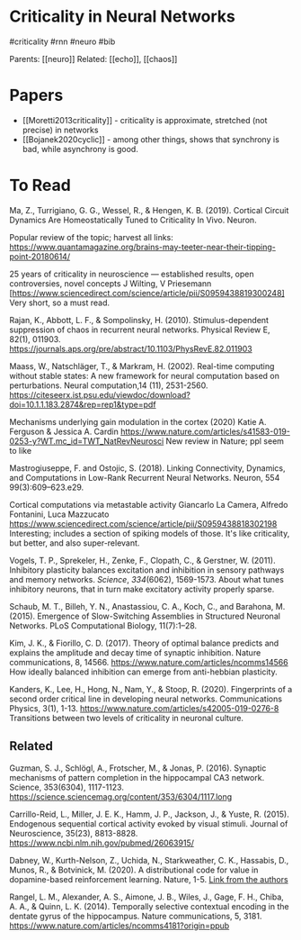 # Criticality in Neural Networks

#criticality #rnn #neuro #bib

Parents: [[neuro]]
Related: [[echo]], [[chaos]]

# Papers

* [[Moretti2013criticality]] - criticality is approximate, stretched (not precise) in networks
* [[Bojanek2020cyclic]] - among other things, shows that synchrony is bad, while asynchrony is good.

# To Read

Ma, Z., Turrigiano, G. G., Wessel, R., & Hengen, K. B. (2019). Cortical Circuit Dynamics Are Homeostatically Tuned to Criticality In Vivo. Neuron.

Popular review of the topic; harvest all links:
https://www.quantamagazine.org/brains-may-teeter-near-their-tipping-point-20180614/

25 years of criticality in neuroscience — established results, open controversies, novel concepts J Wilting, V Priesemann
[https://www.sciencedirect.com/science/article/pii/S0959438819300248]
Very short, so a must read.

Rajan, K., Abbott, L. F., & Sompolinsky, H. (2010). Stimulus-dependent suppression of chaos in recurrent neural networks. Physical Review E, 82(1), 011903.
https://journals.aps.org/pre/abstract/10.1103/PhysRevE.82.011903

Maass, W., Natschläger, T., & Markram, H. (2002). Real-time computing without stable states: A new framework for neural computation based on perturbations. Neural computation,14 (11), 2531-2560.
https://citeseerx.ist.psu.edu/viewdoc/download?doi=10.1.1.183.2874&rep=rep1&type=pdf

Mechanisms underlying gain modulation in the cortex (2020)
Katie A. Ferguson & Jessica A. Cardin 
https://www.nature.com/articles/s41583-019-0253-y?WT.mc_id=TWT_NatRevNeurosci
New review in Nature; ppl seem to like

Mastrogiuseppe, F. and Ostojic, S. (2018). Linking Connectivity, Dynamics, and Computations in Low-Rank Recurrent Neural Networks. Neuron, 554 99(3):609–623.e29.

Cortical computations via metastable activity Giancarlo La Camera, Alfredo Fontanini, Luca Mazzucato
https://www.sciencedirect.com/science/article/pii/S0959438818302198 
Interesting; includes a section of spiking models of those. It's like criticality, but better, and also super-relevant.

Vogels, T. P., Sprekeler, H., Zenke, F., Clopath, C., & Gerstner, W. (2011). Inhibitory plasticity balances excitation and inhibition in sensory pathways and memory networks. *Science*, *334*(6062), 1569-1573. 
About what tunes inhibitory neurons, that in turn make excitatory activity properly sparse.

Schaub, M. T., Billeh, Y. N., Anastassiou, C. A., Koch, C., and Barahona, M. (2015). Emergence of Slow-Switching Assemblies in Structured Neuronal Networks. PLoS Computational Biology, 11(7):1–28.

Kim, J. K., & Fiorillo, C. D. (2017). Theory of optimal balance predicts and explains the amplitude and decay time of synaptic inhibition. Nature communications, 8, 14566.
https://www.nature.com/articles/ncomms14566
How ideally balanced inhibition can emerge from anti-hebbian plasticity.

Kanders, K., Lee, H., Hong, N., Nam, Y., & Stoop, R. (2020). Fingerprints of a second order critical line in developing neural networks. Communications Physics, 3(1), 1-13.
https://www.nature.com/articles/s42005-019-0276-8
Transitions between two levels of criticality in neuronal culture.

## Related

Guzman, S. J., Schlögl, A., Frotscher, M., & Jonas, P. (2016). Synaptic mechanisms of pattern completion in the hippocampal CA3 network. Science, 353(6304), 1117-1123.
https://science.sciencemag.org/content/353/6304/1117.long

Carrillo-Reid, L., Miller, J. E. K., Hamm, J. P., Jackson, J., & Yuste, R. (2015). Endogenous sequential cortical activity evoked by visual stimuli. Journal of Neuroscience, 35(23), 8813-8828.
https://www.ncbi.nlm.nih.gov/pubmed/26063915/

Dabney, W., Kurth-Nelson, Z., Uchida, N., Starkweather, C. K., Hassabis, D., Munos, R., & Botvinick, M. (2020). A distributional code for value in dopamine-based reinforcement learning. Nature, 1-5.
[Link from the authors](https://www.nature.com/articles/s41586-019-1924-6.epdf?author_access_token=ASaTR4qMH190wSHiKLjQ7NRgN0jAjWel9jnR3ZoTv0OgnvLoVhK46-VND2gsGkjz36rZENj3hLKoFtZ6yylssm1cot8UrjoCWaDrIBKZs-uF0doLijXxV5GpU93RmqJeFMCQ_BzuM9Sr7acs_dVtKg%3D%3D)

Rangel, L. M., Alexander, A. S., Aimone, J. B., Wiles, J., Gage, F. H., Chiba, A. A., & Quinn, L. K. (2014). Temporally selective contextual encoding in the dentate gyrus of the hippocampus. Nature communications, 5, 3181.
https://www.nature.com/articles/ncomms4181?origin=ppub